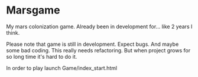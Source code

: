 # Marsgame
My mars colonization game. Already been in development for... like 2 years I think.

Please note that game is still in development. Expect bugs. And maybe some bad coding.
This really needs refactoring. But when project grows for so long time it's hard to do it.

In order to play launch Game/index_start.html
